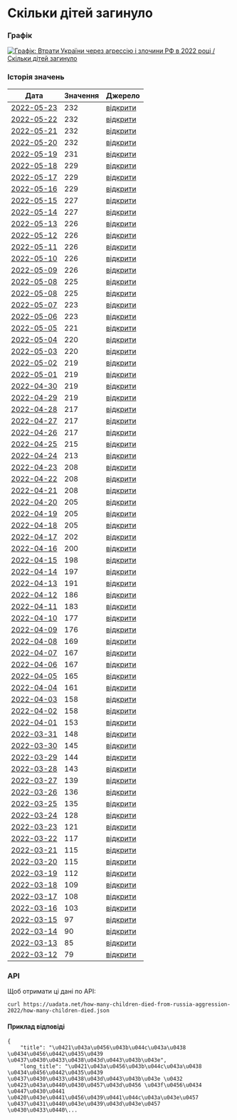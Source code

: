 # Скільки дітей загинуло
### Графік
[ ![Графік: Втрати України через агрессію і злочини РФ в 2022 році / Скільки дітей загинуло](https://uadata.net/screen?459273&u=%2Fhow-many-children-died-from-russia-aggression-2022%2Fhow-many-children-died) ](https://uadata.net/how-many-children-died-from-russia-aggression-2022/how-many-children-died)

### Історія значень
| Дата | Значення | Джерело |
|---|---|---|
| [2022-05-23](https://uadata.net/how-many-children-died-from-russia-aggression-2022/how-many-children-died/2022-05-23+07%3A12%3A00) | 232 | [відкрити](https://gp.gov.ua/ua/posts/yuvenalni-prokurori-vnaslidok-zbroinoyi-agresiyi-rf-v-ukrayini-zaginuli-232-ditini-8371) |
| [2022-05-22](https://uadata.net/how-many-children-died-from-russia-aggression-2022/how-many-children-died/2022-05-22+06%3A36%3A24) | 232 | [відкрити](https://gp.gov.ua/ua/posts/yuvenalni-prokurori-vnaslidok-zbroinoyi-agresiyi-rf-v-ukrayini-zaginuli-232-ditini-3) |
| [2022-05-21](https://uadata.net/how-many-children-died-from-russia-aggression-2022/how-many-children-died/2022-05-21+07%3A08%3A27) | 232 | [відкрити](https://gp.gov.ua/ua/posts/yuvenalni-prokurori-vnaslidok-zbroinoyi-agresiyi-rf-v-ukrayini-zaginuli-232-ditini-2) |
| [2022-05-20](https://uadata.net/how-many-children-died-from-russia-aggression-2022/how-many-children-died/2022-05-20+09%3A11%3A37) | 232 | [відкрити](https://gp.gov.ua/ua/posts/yuvenalni-prokurori-vnaslidok-zbroinoyi-agresiyi-rf-v-ukrayini-zaginuli-232-ditini) |
| [2022-05-19](https://uadata.net/how-many-children-died-from-russia-aggression-2022/how-many-children-died/2022-05-19+06%3A36%3A11) | 231 | [відкрити](https://gp.gov.ua/ua/posts/yuvenalni-prokurori-vnaslidok-zbroinoyi-agresiyi-rf-v-ukrayini-zaginula-231-ditina) |
| [2022-05-18](https://uadata.net/how-many-children-died-from-russia-aggression-2022/how-many-children-died/2022-05-18+06%3A58%3A44) | 229 | [відкрити](https://gp.gov.ua/ua/posts/yuvenalni-prokurori-vnaslidok-zbroinoyi-agresiyi-rf-v-ukrayini-zaginulo-229-ditei-3) |
| [2022-05-17](https://uadata.net/how-many-children-died-from-russia-aggression-2022/how-many-children-died/2022-05-17+09%3A03%3A41) | 229 | [відкрити](https://gp.gov.ua/ua/posts/yuvenalni-prokurori-vnaslidok-zbroinoyi-agresiyi-rf-v-ukrayini-zaginulo-229-ditei-2) |
| [2022-05-16](https://uadata.net/how-many-children-died-from-russia-aggression-2022/how-many-children-died/2022-05-16+08%3A56%3A08) | 229 | [відкрити](https://gp.gov.ua/ua/posts/yuvenalni-prokurori-vnaslidok-zbroinoyi-agresiyi-rf-v-ukrayini-zaginulo-229-ditei) |
| [2022-05-15](https://uadata.net/how-many-children-died-from-russia-aggression-2022/how-many-children-died/2022-05-15+09%3A22%3A57) | 227 | [відкрити](https://gp.gov.ua/ua/posts/yuvenalni-prokurori-vnaslidok-zbroinoyi-agresiyi-rf-v-ukrayini-zaginulo-227-ditei-2) |
| [2022-05-14](https://uadata.net/how-many-children-died-from-russia-aggression-2022/how-many-children-died/2022-05-14+09%3A27%3A33) | 227 | [відкрити](https://gp.gov.ua/ua/posts/yuvenalni-prokurori-vnaslidok-zbroinoyi-agresiyi-rf-v-ukrayini-zaginulo-227-ditei) |
| [2022-05-13](https://uadata.net/how-many-children-died-from-russia-aggression-2022/how-many-children-died/2022-05-13+10%3A09%3A08) | 226 | [відкрити](https://gp.gov.ua/ua/posts/yuvenalni-prokurori-226-ditei-zaginulo-v-ukrayini-cerez-zbroinu-agresiyu-rf-7957) |
| [2022-05-12](https://uadata.net/how-many-children-died-from-russia-aggression-2022/how-many-children-died/2022-05-12+10%3A23%3A31) | 226 | [відкрити](https://gp.gov.ua/ua/posts/yuvenalni-prokurori-226-ditei-zaginulo-v-ukrayini-cerez-zbroinu-agresiyu-rf-7926) |
| [2022-05-11](https://uadata.net/how-many-children-died-from-russia-aggression-2022/how-many-children-died/2022-05-11+09%3A32%3A45) | 226 | [відкрити](https://gp.gov.ua/ua/posts/yuvenalni-prokurori-226-ditei-zaginulo-v-ukrayini-cerez-zbroinu-agresiyu-rf-3) |
| [2022-05-10](https://uadata.net/how-many-children-died-from-russia-aggression-2022/how-many-children-died/2022-05-10+12%3A44%3A31) | 226 | [відкрити](https://gp.gov.ua/ua/posts/yuvenalni-prokurori-226-ditei-zaginulo-v-ukrayini-cerez-zbroinu-agresiyu-rf-2) |
| [2022-05-09](https://uadata.net/how-many-children-died-from-russia-aggression-2022/how-many-children-died/2022-05-09+10%3A15%3A42) | 226 | [відкрити](https://gp.gov.ua/ua/posts/yuvenalni-prokurori-226-ditei-zaginulo-v-ukrayini-cerez-zbroinu-agresiyu-rf) |
| [2022-05-08](https://uadata.net/how-many-children-died-from-russia-aggression-2022/how-many-children-died/2022-05-08+10%3A39%3A53) | 225 | [відкрити](https://gp.gov.ua/ua/posts/yuvenalni-prokurori-225-ditei-zaginulo-v-ukrayini-cerez-zbroinu-agresiyu-rf) |
| [2022-05-08](https://uadata.net/how-many-children-died-from-russia-aggression-2022/how-many-children-died/2022-05-08+10%3A39%3A53) | 225 | [відкрити](https://gp.gov.ua/ua/posts/yuvenalni-prokurori-225-ditei-zaginulo-v-ukrayini-cerez-zbroinu-agresiyu-rf) |
| [2022-05-07](https://uadata.net/how-many-children-died-from-russia-aggression-2022/how-many-children-died/2022-05-07+10%3A15%3A18) | 223 | [відкрити](https://gp.gov.ua/ua/posts/yuvenalni-prokurori-223-ditini-zaginuli-v-ukrayini-cerez-zbroinu-agresiyu-rf-2) |
| [2022-05-06](https://uadata.net/how-many-children-died-from-russia-aggression-2022/how-many-children-died/2022-05-06+11%3A33%3A34) | 223 | [відкрити](https://gp.gov.ua/ua/posts/yuvenalni-prokurori-223-ditini-zaginuli-v-ukrayini-cerez-zbroinu-agresiyu-rf) |
| [2022-05-05](https://uadata.net/how-many-children-died-from-russia-aggression-2022/how-many-children-died/2022-05-05+10%3A25%3A21) | 221 | [відкрити](https://gp.gov.ua/ua/posts/yuvenalni-prokurori-221-ditina-zaginula-v-ukrayini-cerez-zbroinu-agresiyu-rf) |
| [2022-05-04](https://uadata.net/how-many-children-died-from-russia-aggression-2022/how-many-children-died/2022-05-04+10%3A18%3A57) | 220 | [відкрити](https://gp.gov.ua/ua/posts/yuvenalni-prokurori-220-ditei-zaginuli-v-ukrayini-cerez-zbroinu-agresiyu-rf-2) |
| [2022-05-03](https://uadata.net/how-many-children-died-from-russia-aggression-2022/how-many-children-died/2022-05-03+11%3A33%3A02) | 220 | [відкрити](https://gp.gov.ua/ua/posts/yuvenalni-prokurori-220-ditei-zaginuli-v-ukrayini-cerez-zbroinu-agresiyu-rf) |
| [2022-05-02](https://uadata.net/how-many-children-died-from-russia-aggression-2022/how-many-children-died/2022-05-02+09%3A45%3A07) | 219 | [відкрити](https://gp.gov.ua/ua/posts/yuvenalni-prokurori-219-ditei-zaginuli-v-ukrayini-cerez-zbroinu-agresiyu-rf-7672) |
| [2022-05-01](https://uadata.net/how-many-children-died-from-russia-aggression-2022/how-many-children-died/2022-05-01+09%3A11%3A32) | 219 | [відкрити](https://gp.gov.ua/ua/posts/yuvenalni-prokurori-219-ditei-zaginuli-v-ukrayini-cerez-zbroinu-agresiyu-rf-3) |
| [2022-04-30](https://uadata.net/how-many-children-died-from-russia-aggression-2022/how-many-children-died/2022-04-30+10%3A24%3A45) | 219 | [відкрити](https://gp.gov.ua/ua/posts/yuvenalni-prokurori-219-ditei-zaginuli-v-ukrayini-cerez-zbroinu-agresiyu-rf-2) |
| [2022-04-29](https://uadata.net/how-many-children-died-from-russia-aggression-2022/how-many-children-died/2022-04-29+08%3A41%3A12) | 219 | [відкрити](https://gp.gov.ua/ua/posts/yuvenalni-prokurori-219-ditei-zaginuli-v-ukrayini-cerez-zbroinu-agresiyu-rf) |
| [2022-04-28](https://uadata.net/how-many-children-died-from-russia-aggression-2022/how-many-children-died/2022-04-28+10%3A31%3A21) | 217 | [відкрити](https://gp.gov.ua/ua/posts/yuvenalni-prokurori-217-ditei-zaginuli-v-ukrayini-cerez-zbroinu-agresiyu-rf-3) |
| [2022-04-27](https://uadata.net/how-many-children-died-from-russia-aggression-2022/how-many-children-died/2022-04-27+21%3A50%3A33) | 217 | [відкрити](https://gp.gov.ua/ua/posts/yuvenalni-prokurori-217-ditei-zaginuli-v-ukrayini-cerez-zbroinu-agresiyu-rf-2) |
| [2022-04-26](https://uadata.net/how-many-children-died-from-russia-aggression-2022/how-many-children-died/2022-04-26+10%3A42%3A38) | 217 | [відкрити](https://gp.gov.ua/ua/posts/yuvenalni-prokurori-217-ditei-zaginuli-v-ukrayini-cerez-zbroinu-agresiyu-rf) |
| [2022-04-25](https://uadata.net/how-many-children-died-from-russia-aggression-2022/how-many-children-died/2022-04-25+09%3A38%3A21) | 215 | [відкрити](https://gp.gov.ua/ua/posts/yuvenalni-prokurori-215-ditei-zaginuli-v-ukrayini-cerez-zbroinu-agresiyu-rf) |
| [2022-04-24](https://uadata.net/how-many-children-died-from-russia-aggression-2022/how-many-children-died/2022-04-24+15%3A17%3A57) | 213 | [відкрити](https://gp.gov.ua/ua/posts/yuvenalni-prokurori-213-ditei-zaginuli-v-ukrayini-cerez-zbroinu-agresiyu-rf) |
| [2022-04-23](https://uadata.net/how-many-children-died-from-russia-aggression-2022/how-many-children-died/2022-04-23+11%3A24%3A30) | 208 | [відкрити](https://gp.gov.ua/ua/posts/yuvenalni-prokurori-cerez-zbroinu-agresiyu-rf-v-ukrayini-zaginuli-208-ditei) |
| [2022-04-22](https://uadata.net/how-many-children-died-from-russia-aggression-2022/how-many-children-died/2022-04-22+12%3A10%3A40) | 208 | [відкрити](https://gp.gov.ua/ua/posts/yuvenalni-prokurori-208-ditei-zaginuli-v-ukrayini-cerez-zbroinu-agresiyu-rf-2) |
| [2022-04-21](https://uadata.net/how-many-children-died-from-russia-aggression-2022/how-many-children-died/2022-04-21+10%3A51%3A46) | 208 | [відкрити](https://gp.gov.ua/ua/posts/yuvenalni-prokurori-208-ditei-zaginuli-v-ukrayini-cerez-zbroinu-agresiyu-rf) |
| [2022-04-20](https://uadata.net/how-many-children-died-from-russia-aggression-2022/how-many-children-died/2022-04-20+12%3A55%3A31) | 205 | [відкрити](https://gp.gov.ua/ua/posts/yuvenalni-prokurori-205-ditei-zaginuli-v-ukrayini-cerez-zbroinu-agresiyu-rf) |
| [2022-04-19](https://uadata.net/how-many-children-died-from-russia-aggression-2022/how-many-children-died/2022-04-19+11%3A05%3A11) | 205 | [відкрити](https://gp.gov.ua/ua/posts/yuvenalni-prokurori-205-ditei-zaginuli-cerez-zbroinu-agresiyu-rf-v-ukrayini-2) |
| [2022-04-18](https://uadata.net/how-many-children-died-from-russia-aggression-2022/how-many-children-died/2022-04-18+11%3A07%3A44) | 205 | [відкрити](https://gp.gov.ua/ua/posts/yuvenalni-prokurori-205-ditei-zaginuli-cerez-zbroinu-agresiyu-rf-v-ukrayini) |
| [2022-04-17](https://uadata.net/how-many-children-died-from-russia-aggression-2022/how-many-children-died/2022-04-17+11%3A08%3A10) | 202 | [відкрити](https://gp.gov.ua/ua/posts/yuvenalni-prokurori-202-ditini-zaginuli-cerez-zbroinu-agresiyu-rf-v-ukrayini) |
| [2022-04-16](https://uadata.net/how-many-children-died-from-russia-aggression-2022/how-many-children-died/2022-04-16+13%3A41%3A06) | 200 | [відкрити](https://gp.gov.ua/ua/posts/yuvenalni-prokurori-cerez-zbroinu-agresiyu-rf-v-ukrayini-zaginuli-200-ditei) |
| [2022-04-15](https://uadata.net/how-many-children-died-from-russia-aggression-2022/how-many-children-died/2022-04-15+09%3A58%3A54) | 198 | [відкрити](https://gp.gov.ua/ua/posts/yuvenalni-prokurori-cerez-zbroinu-agresiyu-rf-v-ukrayini-zaginuli-198-ditei) |
| [2022-04-14](https://uadata.net/how-many-children-died-from-russia-aggression-2022/how-many-children-died/2022-04-14+12%3A26%3A03) | 197 | [відкрити](https://gp.gov.ua/ua/posts/yuvenalni-prokurori-cerez-zbroinu-agresiyu-rf-v-ukrayini-zaginuli-197-ditei) |
| [2022-04-13](https://uadata.net/how-many-children-died-from-russia-aggression-2022/how-many-children-died/2022-04-13+12%3A37%3A18) | 191 | [відкрити](https://gp.gov.ua/ua/posts/yuvenalni-prokurori-191-ditina-zaginula-v-ukrayini-cerez-zbroinu-agresiyu-rf) |
| [2022-04-12](https://uadata.net/how-many-children-died-from-russia-aggression-2022/how-many-children-died/2022-04-12+12%3A10%3A04) | 186 | [відкрити](https://gp.gov.ua/ua/posts/yuvenalni-prokurori-186-ditei-zaginulo-v-ukrayini-cerez-zbroinu-agresiyu-rf) |
| [2022-04-11](https://uadata.net/how-many-children-died-from-russia-aggression-2022/how-many-children-died/2022-04-11+11%3A51%3A07) | 183 | [відкрити](https://www.gp.gov.ua/ua/posts/yuvenalni-prokurori-183-ditini-zaginuli-v-ukrayini-cerez-zbroinu-agresiyu-rf) |
| [2022-04-10](https://uadata.net/how-many-children-died-from-russia-aggression-2022/how-many-children-died/2022-04-10+09%3A29%3A42) | 177 | [відкрити](https://gp.gov.ua/ua/posts/yuvenalni-prokurori-177-ditei-zaginuli-vnaslidok-zbroinoyi-agresiyi-rf-v-ukrayini) |
| [2022-04-09](https://uadata.net/how-many-children-died-from-russia-aggression-2022/how-many-children-died/2022-04-09+12%3A14%3A37) | 176 | [відкрити](https://gp.gov.ua/ua/posts/yuvenalni-prokurori-vnaslidok-zbroinoyi-agresiyi-rf-v-ukrayini-zaginuli-176-ditei) |
| [2022-04-08](https://uadata.net/how-many-children-died-from-russia-aggression-2022/how-many-children-died/2022-04-08+20%3A33%3A40) | 169 | [відкрити](https://gp.gov.ua/ua/posts/yuvenalni-prokurori-169-ditei-zaginuli-v-ukrayini-vnaslidok-zbroinoyi-agresiyi-rf) |
| [2022-04-07](https://uadata.net/how-many-children-died-from-russia-aggression-2022/how-many-children-died/2022-04-07+13%3A47%3A56) | 167 | [відкрити](https://gp.gov.ua/ua/posts/yuvenalni-prokurori-167-ditei-zaginuli-v-ukrayini-vnaslidok-zbroinoyi-agresiyi-rf) |
| [2022-04-06](https://uadata.net/how-many-children-died-from-russia-aggression-2022/how-many-children-died/2022-04-06+15%3A39%3A25) | 167 | [відкрити](https://gp.gov.ua/ua/posts/yuvenalni-prokurori-cerez-zbroinu-agresiyu-rf-v-ukrayini-zaginulo-167-ditei) |
| [2022-04-05](https://uadata.net/how-many-children-died-from-russia-aggression-2022/how-many-children-died/2022-04-05+14%3A41%3A47) | 165 | [відкрити](https://www.gp.gov.ua/ua/posts/yuvenalni-prokurori-cerez-zbroinu-agresiyu-rf-v-ukrayini-zaginulo-165-ditei) |
| [2022-04-04](https://uadata.net/how-many-children-died-from-russia-aggression-2022/how-many-children-died/2022-04-04+15%3A40%3A16) | 161 | [відкрити](https://www.gp.gov.ua/storage/uploads/9a897aef-ad20-47df-8487-eb4dd2ea1828/warcrime-03042022ua.jpg) |
| [2022-04-03](https://uadata.net/how-many-children-died-from-russia-aggression-2022/how-many-children-died/2022-04-03+12%3A19%3A57) | 158 | [відкрити](https://www.gp.gov.ua/ua/posts/yuvenalni-prokurori-158-ditei-zaginuli-v-ukrayini-cerez-zbroinu-agresiyu-rf) |
| [2022-04-02](https://uadata.net/how-many-children-died-from-russia-aggression-2022/how-many-children-died/2022-04-02+11%3A15%3A06) | 158 | [відкрити](https://www.gp.gov.ua/ua/posts/yuvenalni-prokurori-vnaslidok-zbroinoyi-agresiyi-rf-v-ukrayini-zaginuli-158-ditei) |
| [2022-04-01](https://uadata.net/how-many-children-died-from-russia-aggression-2022/how-many-children-died/2022-04-01+16%3A48%3A01) | 153 | [відкрити](https://www.gp.gov.ua/ua/posts/yuvenalni-prokurori-153-ditini-zaginuli-vnaslidok-zbroinoyi-agresiyi-rf-v-ukrayini) |
| [2022-03-31](https://uadata.net/how-many-children-died-from-russia-aggression-2022/how-many-children-died/2022-03-31+16%3A49%3A35) | 148 | [відкрити](https://www.gp.gov.ua/ua/posts/yuvenalni-prokurori-vnaslidok-zbroinoyi-agresiyi-rf-v-ukrayini-zaginulo-148-ditei) |
| [2022-03-30](https://uadata.net/how-many-children-died-from-russia-aggression-2022/how-many-children-died/2022-03-30+09%3A36%3A51) | 145 | [відкрити](https://www.gp.gov.ua/storage/uploads/22e73485-b269-4f92-a2dc-3741ddbc4f55/warcrime-30032022ua.jpg) |
| [2022-03-29](https://uadata.net/how-many-children-died-from-russia-aggression-2022/how-many-children-died/2022-03-29+11%3A03%3A00) | 144 | [відкрити](https://www.gp.gov.ua/storage/uploads/011d2b3a-12d6-4ca8-b925-d732264e7f03/warcrime-29032022ua.jpg) |
| [2022-03-28](https://uadata.net/how-many-children-died-from-russia-aggression-2022/how-many-children-died/2022-03-28+10%3A00%3A52) | 143 | [відкрити](https://www.gp.gov.ua/ua/posts/yuvenalni-prokurori-143-ditini-zaginuli-cerez-zbroinu-agresiyi-rf-v-ukrayini) |
| [2022-03-27](https://uadata.net/how-many-children-died-from-russia-aggression-2022/how-many-children-died/2022-03-27+09%3A46%3A34) | 139 | [відкрити](https://www.gp.gov.ua/ua/posts/yuvenalni-prokurori-139-ditei-zaginuli-v-ukrayini-vnaslidok-zbroinoyi-agresiyi-rf) |
| [2022-03-26](https://uadata.net/how-many-children-died-from-russia-aggression-2022/how-many-children-died/2022-03-26+12%3A46%3A05) | 136 | [відкрити](https://www.gp.gov.ua/ua/posts/yuvenalni-prokurori-vnaslidok-zbroinoyi-agresiyi-rf-v-ukrayini-zaginulo-136-ditei) |
| [2022-03-25](https://uadata.net/how-many-children-died-from-russia-aggression-2022/how-many-children-died/2022-03-25+09%3A13%3A43) | 135 | [відкрити](https://gp.gov.ua/ua/posts/yuvenalni-prokurori-vnaslidok-zbroinoyi-agresiyi-rf-v-ukrayini-zaginulo-135-ditei) |
| [2022-03-24](https://uadata.net/how-many-children-died-from-russia-aggression-2022/how-many-children-died/2022-03-24+11%3A41%3A10) | 128 | [відкрити](https://gp.gov.ua/ua/posts/yuvenalni-prokurori-cerez-zbroinu-agresiyu-rf-v-ukrayini-zaginulo-128-ditei) |
| [2022-03-23](https://uadata.net/how-many-children-died-from-russia-aggression-2022/how-many-children-died/2022-03-23+11%3A48%3A41) | 121 | [відкрити](https://www.gp.gov.ua/ua/posts/yuvenalni-prokurori-121-ditina-zaginula-za-cas-zbroinoyi-agresiyi-rosiyi) |
| [2022-03-22](https://uadata.net/how-many-children-died-from-russia-aggression-2022/how-many-children-died/2022-03-22+11%3A47%3A56) | 117 | [відкрити](https://www.gp.gov.ua/ua/posts/yuvenalni-prokurori-cerez-zbroinu-agresiyu-rf-v-ukrayini-zaginulo-117-ditei) |
| [2022-03-21](https://uadata.net/how-many-children-died-from-russia-aggression-2022/how-many-children-died/2022-03-21+14%3A38%3A00) | 115 | [відкрити](https://www.gp.gov.ua/ua/posts/yuvenalni-prokurori-cerez-zbroinu-agresiyu-rf-v-ukrayini-zaginulo-115-ditei-2) |
| [2022-03-20](https://uadata.net/how-many-children-died-from-russia-aggression-2022/how-many-children-died/2022-03-20+14%3A38%3A51) | 115 | [відкрити](https://www.gp.gov.ua/ua/posts/yuvenalni-prokurori-cerez-zbroinu-agresiyu-rf-v-ukrayini-zaginulo-115-ditei) |
| [2022-03-19](https://uadata.net/how-many-children-died-from-russia-aggression-2022/how-many-children-died/2022-03-19+11%3A45%3A13) | 112 | [відкрити](https://gp.gov.ua/ua/posts/yuvenalni-prokurori-112-ditei-zaginulo-cerez-rosiisku-zbroinu-agresiyu) |
| [2022-03-18](https://uadata.net/how-many-children-died-from-russia-aggression-2022/how-many-children-died/2022-03-18+11%3A45%3A46) | 109 | [відкрити](https://www.gp.gov.ua/ua/posts/yuvenalni-prokurori-109-ditei-zaginulo-cerez-zbroinu-agresiyu-rf-v-ukrayini) |
| [2022-03-17](https://uadata.net/how-many-children-died-from-russia-aggression-2022/how-many-children-died/2022-03-17+11%3A46%3A35) | 108 | [відкрити](https://www.gp.gov.ua/ua/posts/yuvenalni-prokurori-108-ditei-zaginulo-cerez-zbroinu-agresiyu-rf-v-ukrayini) |
| [2022-03-16](https://uadata.net/how-many-children-died-from-russia-aggression-2022/how-many-children-died/2022-03-16+11%3A44%3A46) | 103 | [відкрити](https://www.gp.gov.ua/ua/posts/yuvenalni-prokurori-103-ditini-zaginuli-cerez-zbroinu-agresiyu-rf-v-ukrayini) |
| [2022-03-15](https://uadata.net/how-many-children-died-from-russia-aggression-2022/how-many-children-died/2022-03-15+11%3A47%3A37) | 97 | [відкрити](https://www.gp.gov.ua/ua/posts/yuvenalni-prokurori-97-ditei-zaginuli-cerez-zbroinu-agresiyu-rf-v-ukrayini) |
| [2022-03-14](https://uadata.net/how-many-children-died-from-russia-aggression-2022/how-many-children-died/2022-03-14+11%3A46%3A21) | 90 | [відкрити](https://www.gp.gov.ua/ua/posts/yuvenalni-prokurori-cerez-zbroinu-agresiyu-rf-v-ukrayini-zaginuli-90-ditei) |
| [2022-03-13](https://uadata.net/how-many-children-died-from-russia-aggression-2022/how-many-children-died/2022-03-13+11%3A46%3A53) | 85 | [відкрити](https://www.gp.gov.ua/ua/posts/yuvinalni-prokurori-85-ditei-zaginuli-cerez-zbroinu-agresiyu-rf) |
| [2022-03-12](https://uadata.net/how-many-children-died-from-russia-aggression-2022/how-many-children-died/2022-03-12+11%3A47%3A30) | 79 | [відкрити](https://www.gp.gov.ua/ua/posts/yuvenalni-prokurori-za-16-dniv-zbroinoyi-agresiyi-rf-zaginulo-79-ditei) |
### API
Щоб отримати ці дані по API:
```
curl https://uadata.net/how-many-children-died-from-russia-aggression-2022/how-many-children-died.json
```
#### Приклад відповіді 
```
{
    "title": "\u0421\u043a\u0456\u043b\u044c\u043a\u0438 \u0434\u0456\u0442\u0435\u0439 \u0437\u0430\u0433\u0438\u043d\u0443\u043b\u043e",
    "long_title": "\u0421\u043a\u0456\u043b\u044c\u043a\u0438 \u0434\u0456\u0442\u0435\u0439 \u0437\u0430\u0433\u0438\u043d\u0443\u043b\u043e \u0432 \u0423\u043a\u0440\u0430\u0457\u043d\u0456 \u043f\u0456\u0434 \u0447\u0430\u0441 \u0420\u043e\u0441\u0456\u0439\u0441\u044c\u043a\u043e\u0457 \u0437\u0431\u0440\u043e\u0439\u043d\u043e\u0457 \u0430\u0433\u0440\...
```
